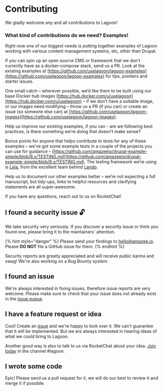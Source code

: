# Contributing

We gladly welcome any and all contributions to Lagoon! 

### What kind of contributions do we need? Examples!

Right now one of our biggest needs is putting together examples of Lagoon working with various content management systems, etc, other than Drupal. 

If you can spin up an open source CMS or framework that we don’t currently have as a docker-compose stack, send us a PR.  Look at the existing examples at [https://github.com/uselagoon/lagoon-examples](https://github.com/uselagoon/lagoon-examples) for tips, pointers and starter issues.

One small catch  –  wherever possible, we’d like them to be built using our base Docker hub images [https://hub.docker.com/u/uselagoon](https://hub.docker.com/u/uselagoon) –  if we don’t have a suitable image, or our images need modifying  –  throw us a PR \(if you can\) or create an issue \(so someone else can\) at [https://github.com/uselagoon/lagoon-images](https://github.com/uselagoon/lagoon-images).

Help us improve our existing examples, if you can - are we following best practices, is there something we’re doing that doesn’t make sense?

Bonus points for anyone that helps contribute to tests for any of these examples  –  we’ve got some example tests in a couple of the projects you can use for guidance  –  [https://github.com/amazeeio/drupal-example-simple/blob/8.x/TESTING.md](https://github.com/amazeeio/drupal-example-simple/blob/8.x/TESTING.md).  The testing framework we’re using is [Leia](https://github.com/lando/leia), from the excellent team behind [Lando](https://lando.dev/).

Help us to document our other examples better – we’re not expecting a full manuscript, but tidy-ups, links to helpful resources and clarifying statements are all super-awesome.

If you have any questions, reach out to us on RocketChat!

## I found a security issue 🔓

We take security very seriously. If you discover a security issue or think you found one, please bring it to the maintainers' attention.

{% hint style="danger" %}
Please send your findings to [hello@amazee.io](mailto:hello@amazee.io). Please **DO NOT** file a GitHub issue for them.
{% endhint %}

Security reports are greatly appreciated and will receive public karma and swag! We're also working on a Bug Bounty system.

## I found an issue

We're always interested in fixing issues, therefore issue reports are very welcome. Please make sure to check that your issue does not already exist in the [issue queue](https://github.com/amazeeio/lagoon/issues).

## I have a feature request or idea

Cool! Create an [issue](https://github.com/amazeeio/lagoon/issues) and we're happy to look over it. We can't guarantee that it will be implemented. But we are always interested in hearing ideas of what we could bring to Lagoon.

Another good way is also to talk to us via RocketChat about your idea. [Join today](https://amazeeio.rocket.chat/) in the channel \#lagoon.

## I wrote some code

Epic! Please send us a pull request for it, we will do our best to review it and merge it if possible.

